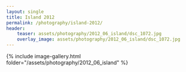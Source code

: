 ```yaml
---
layout: single
title: Island 2012
permalink: /photography/island-2012/
header:
    teaser: assets/photography/2012_06_island/dsc_1072.jpg
    overlay_image: assets/photography/2012_06_island/dsc_1072.jpg
---
```


{% include image-gallery.html folder="/assets/photography/2012_06_island" %}